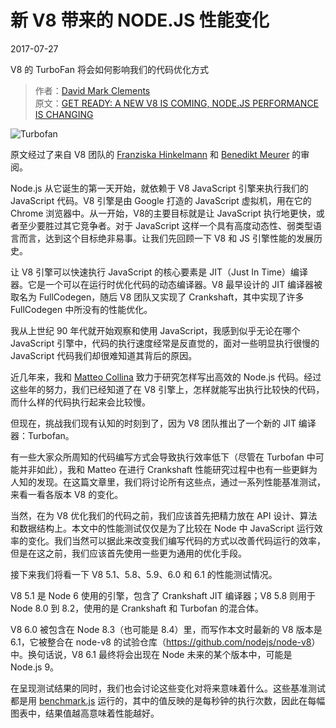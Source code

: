 # 新 V8 带来的 NODE.JS 性能变化

2017-07-27

V8 的 TurboFan 将会如何影响我们的代码优化方式

> 作者：[David Mark Clements](https://www.nearform.com/author/david-mark-clements)  
> 原文：[GET READY: A NEW V8 IS COMING, NODE.JS PERFORMANCE IS CHANGING](https://www.nearform.com/blog/node-js-is-getting-a-new-v8-with-turbofan/)

![Turbofan](https://www.nearform.com/img/blog/2017/07/turbofan.png)

原文经过了来自 V8 团队的 [Franziska Hinkelmann](https://twitter.com/fhinkel) 和 [Benedikt Meurer](https://twitter.com/bmeurer) 的审阅。

Node.js 从它诞生的第一天开始，就依赖于 V8 JavaScript 引擎来执行我们的 JavaScript 代码。V8 引擎是由 Google 打造的 JavaScript 虚拟机，用在它的 Chrome 浏览器中。从一开始，V8的主要目标就是让 JavaScript 执行地更快，或者至少要胜过其它竞争者。对于 JavaScript 这样一个具有高度动态性、弱类型语言而言，达到这个目标绝非易事。让我们先回顾一下 V8 和 JS 引擎性能的发展历史。

让 V8 引擎可以快速执行 JavaScript 的核心要素是 JIT（Just In Time）编译器。它是一个可以在运行时优化代码的动态编译器。V8 最早设计的 JIT 编译器被取名为 FullCodegen，随后 V8 团队又实现了 Crankshaft，其中实现了许多 FullCodegen 中所没有的性能优化。

我从上世纪 90 年代就开始观察和使用 JavaScript，我感到似乎无论在哪个 JavaScript 引擎中，代码的执行速度经常是反直觉的，面对一些明显执行很慢的 JavaScript 代码我们却很难知道其背后的原因。

近几年来，我和 [Matteo Collina](https://twitter.com/matteocollina) 致力于研究怎样写出高效的 Node.js 代码。经过这些年的努力，我们已经知道了在 V8 引擎上，怎样就能写出执行比较快的代码，而什么样的代码执行起来会比较慢。

但现在，挑战我们现有认知的时刻到了，因为 V8 团队推出了一个新的 JIT 编译器：Turbofan。

有一些大家众所周知的代码编写方式会导致执行效率低下（尽管在 Turbofan 中可能并非如此），我和 Matteo 在进行 Crankshaft 性能研究过程中也有一些更鲜为人知的发现。在这篇文章里，我们将讨论所有这些点，通过一系列性能基准测试，来看一看各版本 V8 的变化。

当然，在为 V8 优化我们的代码之前，我们应该首先把精力放在 API 设计、算法和数据结构上。本文中的性能测试仅仅是为了比较在 Node 中 JavaScript 运行效率的变化。我们当然可以据此来改变我们编写代码的方式以改善代码运行的效率，但是在这之前，我们应该首先使用一些更为通用的优化手段。

接下来我们将看一下 V8 5.1、5.8、5.9、6.0 和 6.1 的性能测试情况。

V8 5.1 是 Node 6 使用的引擎，包含了 Crankshaft JIT 编译器；V8 5.8 则用于 Node 8.0 到 8.2，使用的是 Crankshaft 和 Turbofan 的混合体。

V8 6.0 被包含在 Node 8.3（也可能是 8.4）里，而写作本文时最新的 V8 版本是 6.1，它被整合在 node-v8 的试验仓库（<https://github.com/nodejs/node-v8>）中。换句话说，V8 6.1 最终将会出现在 Node 未来的某个版本中，可能是 Node.js 9。

在呈现测试结果的同时，我们也会讨论这些变化对将来意味着什么。这些基准测试都是用 [benchmark.js](https://www.npmjs.com/package/benchmark) 运行的，其中的值反映的是每秒钟的执行次数，因此在每幅图表中，结果值越高意味着性能越好。